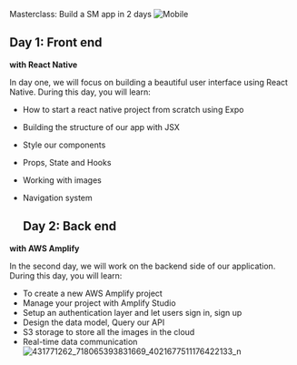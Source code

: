 
Masterclass: Build a SM app in 2 days
![Mobile](https://github.com/ruthjoy76/not-just-friends-app/assets/126475991/94e06638-7290-461a-9a1e-57ee61f89e68)

## Day 1: Front end

**with React Native**

In day one, we will focus on building a beautiful user interface using React Native. During this day, you will learn:

- How to start a react native project from scratch using Expo
- Building the structure of our app with JSX
- Style our components
- Props, State and Hooks
- Working with images
- Navigation system

  ## Day 2: Back end

**with AWS Amplify**

In the second day, we will work on the backend side of our application. During this day, you will learn:

- To create a new AWS Amplify project
- Manage your project with Amplify Studio
- Setup an authentication layer and let users sign in, sign up
- Design the data model, Query our API
- S3 storage to store all the images in the cloud
- Real-time data communication
  ![431771262_718065393831669_4021677511176422133_n](https://github.com/ruthjoy76/not-just-friends-app/assets/126475991/623b4a29-c626-4cee-b128-81c7034a5dae)

